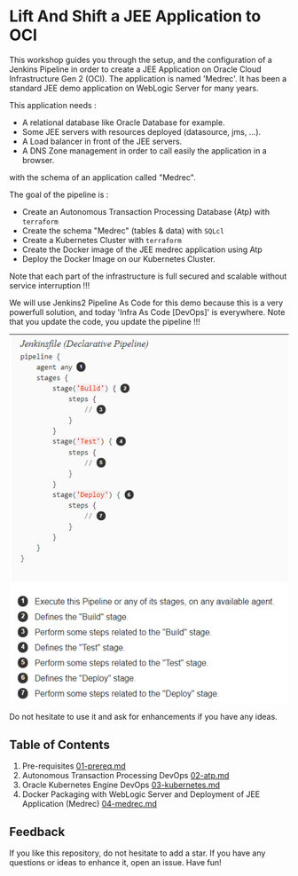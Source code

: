 # Lift And Shift a JEE Application to OCI

This workshop guides you through the setup, and the configuration of a Jenkins Pipeline in order to create a JEE Application on Oracle Cloud Infrastructure Gen 2 (OCI). The application is named 'Medrec'. It has been a standard JEE demo application on WebLogic Server for many years.

This application needs :

- A relational database like Oracle Database for example. 
- Some JEE servers with resources deployed (datasource, jms, ...).
- A Load balancer in front of the JEE servers.
- A DNS Zone management in order to call easily the application in a browser.

 with the schema of an application called "Medrec". 

The goal of the pipeline is :

- Create an Autonomous Transaction Processing Database (Atp) with `terraform`
- Create the schema "Medrec" (tables & data) with `SQLcl`
- Create a Kubernetes Cluster with `terraform`
- Create the Docker image of the JEE medrec application using Atp
- Deploy the Docker Image on our Kubernetes Cluster.

Note that each part of the infrastructure is full secured and scalable without service interruption !!!

We will use Jenkins2 Pipeline As Code for this demo because this is a very powerfull solution, and today 'Infra As Code [DevOps]' is everywhere. Note that you update the code, you update the pipeline !!!

![Jenkins Pipeline](docs/images/pipeline.png)

Do not hesitate to use it and ask for enhancements if you have any ideas. 

## Table of Contents

1. Pre-requisites [01-prereq.md](docs/01-prereq.md)
2. Autonomous Transaction Processing DevOps [02-atp.md](docs/02-atp.md)
3. Oracle Kubernetes Engine DevOps [03-kubernetes.md](docs/03-kubernetes.md)
4. Docker Packaging with WebLogic Server and Deployment of JEE Application (Medrec) [04-medrec.md](docs/04-medrec.md)

## Feedback

If you like this repository, do not hesitate to add a star. If you have any
questions or ideas to enhance it, open an issue. Have fun!